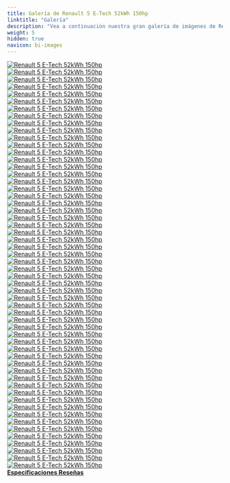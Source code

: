 ```yaml
---
title: Galería de Renault 5 E-Tech 52kWh 150hp
linktitle: "Galería"
description: "Vea a continuación nuestra gran galería de imágenes de Renault 5 E-Tech 52kWh 150hp. Haga clic en las imágenes para versiones en alta resolución."
weight: 5
hidden: true
navicon: bi-images
---
```

<!-- markdownlint-disable MD033 -->
<div class="row" id ="my-gallery">
	<div class="pswp-grid-item col-6 col-md-4">
		<a href="https://media.evkx.net/multimedia/models/renault/5/5_e-tech_52kwh_150hp/chargeport_1.jpg"
data-pswp-src="https://media.evkx.net/multimedia/models/renault/5/5_e-tech_52kwh_150hp/chargeport_1.jpg"
data-pswp-width="3000"
data-pswp-height="1687" 
target="_blank">
			<img src="https://media.evkx.net/multimedia/models/renault/5/5_e-tech_52kwh_150hp/chargeport_1_xst.jpg" alt="Renault 5 E-Tech 52kWh 150hp" class="img-fluid " />
		</a>
	</div>
	<div class="pswp-grid-item col-6 col-md-4">
		<a href="https://media.evkx.net/multimedia/models/renault/5/5_e-tech_52kwh_150hp/charging_1.jpg"
data-pswp-src="https://media.evkx.net/multimedia/models/renault/5/5_e-tech_52kwh_150hp/charging_1.jpg"
data-pswp-width="3000"
data-pswp-height="1688" 
target="_blank">
			<img src="https://media.evkx.net/multimedia/models/renault/5/5_e-tech_52kwh_150hp/charging_1_xst.jpg" alt="Renault 5 E-Tech 52kWh 150hp" class="img-fluid " />
		</a>
	</div>
	<div class="pswp-grid-item col-6 col-md-4">
		<a href="https://media.evkx.net/multimedia/models/renault/5/5_e-tech_52kwh_150hp/details_1.jpg"
data-pswp-src="https://media.evkx.net/multimedia/models/renault/5/5_e-tech_52kwh_150hp/details_1.jpg"
data-pswp-width="3000"
data-pswp-height="1687" 
target="_blank">
			<img src="https://media.evkx.net/multimedia/models/renault/5/5_e-tech_52kwh_150hp/details_1_xst.jpg" alt="Renault 5 E-Tech 52kWh 150hp" class="img-fluid " />
		</a>
	</div>
	<div class="pswp-grid-item col-6 col-md-4">
		<a href="https://media.evkx.net/multimedia/models/renault/5/5_e-tech_52kwh_150hp/details_2.jpg"
data-pswp-src="https://media.evkx.net/multimedia/models/renault/5/5_e-tech_52kwh_150hp/details_2.jpg"
data-pswp-width="3000"
data-pswp-height="1687" 
target="_blank">
			<img src="https://media.evkx.net/multimedia/models/renault/5/5_e-tech_52kwh_150hp/details_2_xst.jpg" alt="Renault 5 E-Tech 52kWh 150hp" class="img-fluid " />
		</a>
	</div>
	<div class="pswp-grid-item col-6 col-md-4">
		<a href="https://media.evkx.net/multimedia/models/renault/5/5_e-tech_52kwh_150hp/details_3.jpg"
data-pswp-src="https://media.evkx.net/multimedia/models/renault/5/5_e-tech_52kwh_150hp/details_3.jpg"
data-pswp-width="3000"
data-pswp-height="1687" 
target="_blank">
			<img src="https://media.evkx.net/multimedia/models/renault/5/5_e-tech_52kwh_150hp/details_3_xst.jpg" alt="Renault 5 E-Tech 52kWh 150hp" class="img-fluid " />
		</a>
	</div>
	<div class="pswp-grid-item col-6 col-md-4">
		<a href="https://media.evkx.net/multimedia/models/renault/5/5_e-tech_52kwh_150hp/details_4.jpg"
data-pswp-src="https://media.evkx.net/multimedia/models/renault/5/5_e-tech_52kwh_150hp/details_4.jpg"
data-pswp-width="3000"
data-pswp-height="1686" 
target="_blank">
			<img src="https://media.evkx.net/multimedia/models/renault/5/5_e-tech_52kwh_150hp/details_4_xst.jpg" alt="Renault 5 E-Tech 52kWh 150hp" class="img-fluid " />
		</a>
	</div>
	<div class="pswp-grid-item col-6 col-md-4">
		<a href="https://media.evkx.net/multimedia/models/renault/5/5_e-tech_52kwh_150hp/exterior_1.jpg"
data-pswp-src="https://media.evkx.net/multimedia/models/renault/5/5_e-tech_52kwh_150hp/exterior_1.jpg"
data-pswp-width="3000"
data-pswp-height="1687" 
target="_blank">
			<img src="https://media.evkx.net/multimedia/models/renault/5/5_e-tech_52kwh_150hp/exterior_1_xst.jpg" alt="Renault 5 E-Tech 52kWh 150hp" class="img-fluid " />
		</a>
	</div>
	<div class="pswp-grid-item col-6 col-md-4">
		<a href="https://media.evkx.net/multimedia/models/renault/5/5_e-tech_52kwh_150hp/exterior_10.jpg"
data-pswp-src="https://media.evkx.net/multimedia/models/renault/5/5_e-tech_52kwh_150hp/exterior_10.jpg"
data-pswp-width="3000"
data-pswp-height="1688" 
target="_blank">
			<img src="https://media.evkx.net/multimedia/models/renault/5/5_e-tech_52kwh_150hp/exterior_10_xst.jpg" alt="Renault 5 E-Tech 52kWh 150hp" class="img-fluid " />
		</a>
	</div>
	<div class="pswp-grid-item col-6 col-md-4">
		<a href="https://media.evkx.net/multimedia/models/renault/5/5_e-tech_52kwh_150hp/exterior_11.jpg"
data-pswp-src="https://media.evkx.net/multimedia/models/renault/5/5_e-tech_52kwh_150hp/exterior_11.jpg"
data-pswp-width="3000"
data-pswp-height="1824" 
target="_blank">
			<img src="https://media.evkx.net/multimedia/models/renault/5/5_e-tech_52kwh_150hp/exterior_11_xst.jpg" alt="Renault 5 E-Tech 52kWh 150hp" class="img-fluid " />
		</a>
	</div>
	<div class="pswp-grid-item col-6 col-md-4">
		<a href="https://media.evkx.net/multimedia/models/renault/5/5_e-tech_52kwh_150hp/exterior_12.jpg"
data-pswp-src="https://media.evkx.net/multimedia/models/renault/5/5_e-tech_52kwh_150hp/exterior_12.jpg"
data-pswp-width="3000"
data-pswp-height="2204" 
target="_blank">
			<img src="https://media.evkx.net/multimedia/models/renault/5/5_e-tech_52kwh_150hp/exterior_12_xst.jpg" alt="Renault 5 E-Tech 52kWh 150hp" class="img-fluid " />
		</a>
	</div>
	<div class="pswp-grid-item col-6 col-md-4">
		<a href="https://media.evkx.net/multimedia/models/renault/5/5_e-tech_52kwh_150hp/exterior_13.jpg"
data-pswp-src="https://media.evkx.net/multimedia/models/renault/5/5_e-tech_52kwh_150hp/exterior_13.jpg"
data-pswp-width="3000"
data-pswp-height="1687" 
target="_blank">
			<img src="https://media.evkx.net/multimedia/models/renault/5/5_e-tech_52kwh_150hp/exterior_13_xst.jpg" alt="Renault 5 E-Tech 52kWh 150hp" class="img-fluid " />
		</a>
	</div>
	<div class="pswp-grid-item col-6 col-md-4">
		<a href="https://media.evkx.net/multimedia/models/renault/5/5_e-tech_52kwh_150hp/exterior_14.jpg"
data-pswp-src="https://media.evkx.net/multimedia/models/renault/5/5_e-tech_52kwh_150hp/exterior_14.jpg"
data-pswp-width="3000"
data-pswp-height="1688" 
target="_blank">
			<img src="https://media.evkx.net/multimedia/models/renault/5/5_e-tech_52kwh_150hp/exterior_14_xst.jpg" alt="Renault 5 E-Tech 52kWh 150hp" class="img-fluid " />
		</a>
	</div>
	<div class="pswp-grid-item col-6 col-md-4">
		<a href="https://media.evkx.net/multimedia/models/renault/5/5_e-tech_52kwh_150hp/exterior_15.jpg"
data-pswp-src="https://media.evkx.net/multimedia/models/renault/5/5_e-tech_52kwh_150hp/exterior_15.jpg"
data-pswp-width="3000"
data-pswp-height="1688" 
target="_blank">
			<img src="https://media.evkx.net/multimedia/models/renault/5/5_e-tech_52kwh_150hp/exterior_15_xst.jpg" alt="Renault 5 E-Tech 52kWh 150hp" class="img-fluid " />
		</a>
	</div>
	<div class="pswp-grid-item col-6 col-md-4">
		<a href="https://media.evkx.net/multimedia/models/renault/5/5_e-tech_52kwh_150hp/exterior_16.jpg"
data-pswp-src="https://media.evkx.net/multimedia/models/renault/5/5_e-tech_52kwh_150hp/exterior_16.jpg"
data-pswp-width="3000"
data-pswp-height="2204" 
target="_blank">
			<img src="https://media.evkx.net/multimedia/models/renault/5/5_e-tech_52kwh_150hp/exterior_16_xst.jpg" alt="Renault 5 E-Tech 52kWh 150hp" class="img-fluid " />
		</a>
	</div>
	<div class="pswp-grid-item col-6 col-md-4">
		<a href="https://media.evkx.net/multimedia/models/renault/5/5_e-tech_52kwh_150hp/exterior_17.jpg"
data-pswp-src="https://media.evkx.net/multimedia/models/renault/5/5_e-tech_52kwh_150hp/exterior_17.jpg"
data-pswp-width="3000"
data-pswp-height="1687" 
target="_blank">
			<img src="https://media.evkx.net/multimedia/models/renault/5/5_e-tech_52kwh_150hp/exterior_17_xst.jpg" alt="Renault 5 E-Tech 52kWh 150hp" class="img-fluid " />
		</a>
	</div>
	<div class="pswp-grid-item col-6 col-md-4">
		<a href="https://media.evkx.net/multimedia/models/renault/5/5_e-tech_52kwh_150hp/exterior_18.jpg"
data-pswp-src="https://media.evkx.net/multimedia/models/renault/5/5_e-tech_52kwh_150hp/exterior_18.jpg"
data-pswp-width="3000"
data-pswp-height="2205" 
target="_blank">
			<img src="https://media.evkx.net/multimedia/models/renault/5/5_e-tech_52kwh_150hp/exterior_18_xst.jpg" alt="Renault 5 E-Tech 52kWh 150hp" class="img-fluid " />
		</a>
	</div>
	<div class="pswp-grid-item col-6 col-md-4">
		<a href="https://media.evkx.net/multimedia/models/renault/5/5_e-tech_52kwh_150hp/exterior_19.jpg"
data-pswp-src="https://media.evkx.net/multimedia/models/renault/5/5_e-tech_52kwh_150hp/exterior_19.jpg"
data-pswp-width="3000"
data-pswp-height="1686" 
target="_blank">
			<img src="https://media.evkx.net/multimedia/models/renault/5/5_e-tech_52kwh_150hp/exterior_19_xst.jpg" alt="Renault 5 E-Tech 52kWh 150hp" class="img-fluid " />
		</a>
	</div>
	<div class="pswp-grid-item col-6 col-md-4">
		<a href="https://media.evkx.net/multimedia/models/renault/5/5_e-tech_52kwh_150hp/exterior_2.jpg"
data-pswp-src="https://media.evkx.net/multimedia/models/renault/5/5_e-tech_52kwh_150hp/exterior_2.jpg"
data-pswp-width="3000"
data-pswp-height="1688" 
target="_blank">
			<img src="https://media.evkx.net/multimedia/models/renault/5/5_e-tech_52kwh_150hp/exterior_2_xst.jpg" alt="Renault 5 E-Tech 52kWh 150hp" class="img-fluid " />
		</a>
	</div>
	<div class="pswp-grid-item col-6 col-md-4">
		<a href="https://media.evkx.net/multimedia/models/renault/5/5_e-tech_52kwh_150hp/exterior_20.jpg"
data-pswp-src="https://media.evkx.net/multimedia/models/renault/5/5_e-tech_52kwh_150hp/exterior_20.jpg"
data-pswp-width="3000"
data-pswp-height="2204" 
target="_blank">
			<img src="https://media.evkx.net/multimedia/models/renault/5/5_e-tech_52kwh_150hp/exterior_20_xst.jpg" alt="Renault 5 E-Tech 52kWh 150hp" class="img-fluid " />
		</a>
	</div>
	<div class="pswp-grid-item col-6 col-md-4">
		<a href="https://media.evkx.net/multimedia/models/renault/5/5_e-tech_52kwh_150hp/exterior_21.jpg"
data-pswp-src="https://media.evkx.net/multimedia/models/renault/5/5_e-tech_52kwh_150hp/exterior_21.jpg"
data-pswp-width="3000"
data-pswp-height="1686" 
target="_blank">
			<img src="https://media.evkx.net/multimedia/models/renault/5/5_e-tech_52kwh_150hp/exterior_21_xst.jpg" alt="Renault 5 E-Tech 52kWh 150hp" class="img-fluid " />
		</a>
	</div>
	<div class="pswp-grid-item col-6 col-md-4">
		<a href="https://media.evkx.net/multimedia/models/renault/5/5_e-tech_52kwh_150hp/exterior_22.jpg"
data-pswp-src="https://media.evkx.net/multimedia/models/renault/5/5_e-tech_52kwh_150hp/exterior_22.jpg"
data-pswp-width="3000"
data-pswp-height="1688" 
target="_blank">
			<img src="https://media.evkx.net/multimedia/models/renault/5/5_e-tech_52kwh_150hp/exterior_22_xst.jpg" alt="Renault 5 E-Tech 52kWh 150hp" class="img-fluid " />
		</a>
	</div>
	<div class="pswp-grid-item col-6 col-md-4">
		<a href="https://media.evkx.net/multimedia/models/renault/5/5_e-tech_52kwh_150hp/exterior_23.jpg"
data-pswp-src="https://media.evkx.net/multimedia/models/renault/5/5_e-tech_52kwh_150hp/exterior_23.jpg"
data-pswp-width="3000"
data-pswp-height="2204" 
target="_blank">
			<img src="https://media.evkx.net/multimedia/models/renault/5/5_e-tech_52kwh_150hp/exterior_23_xst.jpg" alt="Renault 5 E-Tech 52kWh 150hp" class="img-fluid " />
		</a>
	</div>
	<div class="pswp-grid-item col-6 col-md-4">
		<a href="https://media.evkx.net/multimedia/models/renault/5/5_e-tech_52kwh_150hp/exterior_24.jpg"
data-pswp-src="https://media.evkx.net/multimedia/models/renault/5/5_e-tech_52kwh_150hp/exterior_24.jpg"
data-pswp-width="3000"
data-pswp-height="1687" 
target="_blank">
			<img src="https://media.evkx.net/multimedia/models/renault/5/5_e-tech_52kwh_150hp/exterior_24_xst.jpg" alt="Renault 5 E-Tech 52kWh 150hp" class="img-fluid " />
		</a>
	</div>
	<div class="pswp-grid-item col-6 col-md-4">
		<a href="https://media.evkx.net/multimedia/models/renault/5/5_e-tech_52kwh_150hp/exterior_25.jpg"
data-pswp-src="https://media.evkx.net/multimedia/models/renault/5/5_e-tech_52kwh_150hp/exterior_25.jpg"
data-pswp-width="3000"
data-pswp-height="2205" 
target="_blank">
			<img src="https://media.evkx.net/multimedia/models/renault/5/5_e-tech_52kwh_150hp/exterior_25_xst.jpg" alt="Renault 5 E-Tech 52kWh 150hp" class="img-fluid " />
		</a>
	</div>
	<div class="pswp-grid-item col-6 col-md-4">
		<a href="https://media.evkx.net/multimedia/models/renault/5/5_e-tech_52kwh_150hp/exterior_26.jpg"
data-pswp-src="https://media.evkx.net/multimedia/models/renault/5/5_e-tech_52kwh_150hp/exterior_26.jpg"
data-pswp-width="3000"
data-pswp-height="2205" 
target="_blank">
			<img src="https://media.evkx.net/multimedia/models/renault/5/5_e-tech_52kwh_150hp/exterior_26_xst.jpg" alt="Renault 5 E-Tech 52kWh 150hp" class="img-fluid " />
		</a>
	</div>
	<div class="pswp-grid-item col-6 col-md-4">
		<a href="https://media.evkx.net/multimedia/models/renault/5/5_e-tech_52kwh_150hp/exterior_27.jpg"
data-pswp-src="https://media.evkx.net/multimedia/models/renault/5/5_e-tech_52kwh_150hp/exterior_27.jpg"
data-pswp-width="3000"
data-pswp-height="1711" 
target="_blank">
			<img src="https://media.evkx.net/multimedia/models/renault/5/5_e-tech_52kwh_150hp/exterior_27_xst.jpg" alt="Renault 5 E-Tech 52kWh 150hp" class="img-fluid " />
		</a>
	</div>
	<div class="pswp-grid-item col-6 col-md-4">
		<a href="https://media.evkx.net/multimedia/models/renault/5/5_e-tech_52kwh_150hp/exterior_28.jpg"
data-pswp-src="https://media.evkx.net/multimedia/models/renault/5/5_e-tech_52kwh_150hp/exterior_28.jpg"
data-pswp-width="3000"
data-pswp-height="2204" 
target="_blank">
			<img src="https://media.evkx.net/multimedia/models/renault/5/5_e-tech_52kwh_150hp/exterior_28_xst.jpg" alt="Renault 5 E-Tech 52kWh 150hp" class="img-fluid " />
		</a>
	</div>
	<div class="pswp-grid-item col-6 col-md-4">
		<a href="https://media.evkx.net/multimedia/models/renault/5/5_e-tech_52kwh_150hp/exterior_29.jpg"
data-pswp-src="https://media.evkx.net/multimedia/models/renault/5/5_e-tech_52kwh_150hp/exterior_29.jpg"
data-pswp-width="3000"
data-pswp-height="1688" 
target="_blank">
			<img src="https://media.evkx.net/multimedia/models/renault/5/5_e-tech_52kwh_150hp/exterior_29_xst.jpg" alt="Renault 5 E-Tech 52kWh 150hp" class="img-fluid " />
		</a>
	</div>
	<div class="pswp-grid-item col-6 col-md-4">
		<a href="https://media.evkx.net/multimedia/models/renault/5/5_e-tech_52kwh_150hp/exterior_3.jpg"
data-pswp-src="https://media.evkx.net/multimedia/models/renault/5/5_e-tech_52kwh_150hp/exterior_3.jpg"
data-pswp-width="3000"
data-pswp-height="1686" 
target="_blank">
			<img src="https://media.evkx.net/multimedia/models/renault/5/5_e-tech_52kwh_150hp/exterior_3_xst.jpg" alt="Renault 5 E-Tech 52kWh 150hp" class="img-fluid " />
		</a>
	</div>
	<div class="pswp-grid-item col-6 col-md-4">
		<a href="https://media.evkx.net/multimedia/models/renault/5/5_e-tech_52kwh_150hp/exterior_30.jpg"
data-pswp-src="https://media.evkx.net/multimedia/models/renault/5/5_e-tech_52kwh_150hp/exterior_30.jpg"
data-pswp-width="3000"
data-pswp-height="1687" 
target="_blank">
			<img src="https://media.evkx.net/multimedia/models/renault/5/5_e-tech_52kwh_150hp/exterior_30_xst.jpg" alt="Renault 5 E-Tech 52kWh 150hp" class="img-fluid " />
		</a>
	</div>
	<div class="pswp-grid-item col-6 col-md-4">
		<a href="https://media.evkx.net/multimedia/models/renault/5/5_e-tech_52kwh_150hp/exterior_4.jpg"
data-pswp-src="https://media.evkx.net/multimedia/models/renault/5/5_e-tech_52kwh_150hp/exterior_4.jpg"
data-pswp-width="3000"
data-pswp-height="1687" 
target="_blank">
			<img src="https://media.evkx.net/multimedia/models/renault/5/5_e-tech_52kwh_150hp/exterior_4_xst.jpg" alt="Renault 5 E-Tech 52kWh 150hp" class="img-fluid " />
		</a>
	</div>
	<div class="pswp-grid-item col-6 col-md-4">
		<a href="https://media.evkx.net/multimedia/models/renault/5/5_e-tech_52kwh_150hp/exterior_5.jpg"
data-pswp-src="https://media.evkx.net/multimedia/models/renault/5/5_e-tech_52kwh_150hp/exterior_5.jpg"
data-pswp-width="3000"
data-pswp-height="1687" 
target="_blank">
			<img src="https://media.evkx.net/multimedia/models/renault/5/5_e-tech_52kwh_150hp/exterior_5_xst.jpg" alt="Renault 5 E-Tech 52kWh 150hp" class="img-fluid " />
		</a>
	</div>
	<div class="pswp-grid-item col-6 col-md-4">
		<a href="https://media.evkx.net/multimedia/models/renault/5/5_e-tech_52kwh_150hp/exterior_6.jpg"
data-pswp-src="https://media.evkx.net/multimedia/models/renault/5/5_e-tech_52kwh_150hp/exterior_6.jpg"
data-pswp-width="3000"
data-pswp-height="1688" 
target="_blank">
			<img src="https://media.evkx.net/multimedia/models/renault/5/5_e-tech_52kwh_150hp/exterior_6_xst.jpg" alt="Renault 5 E-Tech 52kWh 150hp" class="img-fluid " />
		</a>
	</div>
	<div class="pswp-grid-item col-6 col-md-4">
		<a href="https://media.evkx.net/multimedia/models/renault/5/5_e-tech_52kwh_150hp/exterior_7.jpg"
data-pswp-src="https://media.evkx.net/multimedia/models/renault/5/5_e-tech_52kwh_150hp/exterior_7.jpg"
data-pswp-width="3000"
data-pswp-height="1687" 
target="_blank">
			<img src="https://media.evkx.net/multimedia/models/renault/5/5_e-tech_52kwh_150hp/exterior_7_xst.jpg" alt="Renault 5 E-Tech 52kWh 150hp" class="img-fluid " />
		</a>
	</div>
	<div class="pswp-grid-item col-6 col-md-4">
		<a href="https://media.evkx.net/multimedia/models/renault/5/5_e-tech_52kwh_150hp/exterior_8.jpg"
data-pswp-src="https://media.evkx.net/multimedia/models/renault/5/5_e-tech_52kwh_150hp/exterior_8.jpg"
data-pswp-width="3000"
data-pswp-height="1688" 
target="_blank">
			<img src="https://media.evkx.net/multimedia/models/renault/5/5_e-tech_52kwh_150hp/exterior_8_xst.jpg" alt="Renault 5 E-Tech 52kWh 150hp" class="img-fluid " />
		</a>
	</div>
	<div class="pswp-grid-item col-6 col-md-4">
		<a href="https://media.evkx.net/multimedia/models/renault/5/5_e-tech_52kwh_150hp/exterior_9.jpg"
data-pswp-src="https://media.evkx.net/multimedia/models/renault/5/5_e-tech_52kwh_150hp/exterior_9.jpg"
data-pswp-width="3000"
data-pswp-height="1686" 
target="_blank">
			<img src="https://media.evkx.net/multimedia/models/renault/5/5_e-tech_52kwh_150hp/exterior_9_xst.jpg" alt="Renault 5 E-Tech 52kWh 150hp" class="img-fluid " />
		</a>
	</div>
	<div class="pswp-grid-item col-6 col-md-4">
		<a href="https://media.evkx.net/multimedia/models/renault/5/5_e-tech_52kwh_150hp/frontseats_1.jpg"
data-pswp-src="https://media.evkx.net/multimedia/models/renault/5/5_e-tech_52kwh_150hp/frontseats_1.jpg"
data-pswp-width="3000"
data-pswp-height="1687" 
target="_blank">
			<img src="https://media.evkx.net/multimedia/models/renault/5/5_e-tech_52kwh_150hp/frontseats_1_xst.jpg" alt="Renault 5 E-Tech 52kWh 150hp" class="img-fluid " />
		</a>
	</div>
	<div class="pswp-grid-item col-6 col-md-4">
		<a href="https://media.evkx.net/multimedia/models/renault/5/5_e-tech_52kwh_150hp/frontseats_2.jpg"
data-pswp-src="https://media.evkx.net/multimedia/models/renault/5/5_e-tech_52kwh_150hp/frontseats_2.jpg"
data-pswp-width="3000"
data-pswp-height="1687" 
target="_blank">
			<img src="https://media.evkx.net/multimedia/models/renault/5/5_e-tech_52kwh_150hp/frontseats_2_xst.jpg" alt="Renault 5 E-Tech 52kWh 150hp" class="img-fluid " />
		</a>
	</div>
	<div class="pswp-grid-item col-6 col-md-4">
		<a href="https://media.evkx.net/multimedia/models/renault/5/5_e-tech_52kwh_150hp/headlights_1.jpg"
data-pswp-src="https://media.evkx.net/multimedia/models/renault/5/5_e-tech_52kwh_150hp/headlights_1.jpg"
data-pswp-width="3000"
data-pswp-height="1687" 
target="_blank">
			<img src="https://media.evkx.net/multimedia/models/renault/5/5_e-tech_52kwh_150hp/headlights_1_xst.jpg" alt="Renault 5 E-Tech 52kWh 150hp" class="img-fluid " />
		</a>
	</div>
	<div class="pswp-grid-item col-6 col-md-4">
		<a href="https://media.evkx.net/multimedia/models/renault/5/5_e-tech_52kwh_150hp/headlights_2.jpg"
data-pswp-src="https://media.evkx.net/multimedia/models/renault/5/5_e-tech_52kwh_150hp/headlights_2.jpg"
data-pswp-width="3000"
data-pswp-height="1687" 
target="_blank">
			<img src="https://media.evkx.net/multimedia/models/renault/5/5_e-tech_52kwh_150hp/headlights_2_xst.jpg" alt="Renault 5 E-Tech 52kWh 150hp" class="img-fluid " />
		</a>
	</div>
	<div class="pswp-grid-item col-6 col-md-4">
		<a href="https://media.evkx.net/multimedia/models/renault/5/5_e-tech_52kwh_150hp/headlights_3.jpg"
data-pswp-src="https://media.evkx.net/multimedia/models/renault/5/5_e-tech_52kwh_150hp/headlights_3.jpg"
data-pswp-width="3000"
data-pswp-height="1688" 
target="_blank">
			<img src="https://media.evkx.net/multimedia/models/renault/5/5_e-tech_52kwh_150hp/headlights_3_xst.jpg" alt="Renault 5 E-Tech 52kWh 150hp" class="img-fluid " />
		</a>
	</div>
	<div class="pswp-grid-item col-6 col-md-4">
		<a href="https://media.evkx.net/multimedia/models/renault/5/5_e-tech_52kwh_150hp/interior_1.jpg"
data-pswp-src="https://media.evkx.net/multimedia/models/renault/5/5_e-tech_52kwh_150hp/interior_1.jpg"
data-pswp-width="3000"
data-pswp-height="2000" 
target="_blank">
			<img src="https://media.evkx.net/multimedia/models/renault/5/5_e-tech_52kwh_150hp/interior_1_xst.jpg" alt="Renault 5 E-Tech 52kWh 150hp" class="img-fluid " />
		</a>
	</div>
	<div class="pswp-grid-item col-6 col-md-4">
		<a href="https://media.evkx.net/multimedia/models/renault/5/5_e-tech_52kwh_150hp/interior_2.jpg"
data-pswp-src="https://media.evkx.net/multimedia/models/renault/5/5_e-tech_52kwh_150hp/interior_2.jpg"
data-pswp-width="3000"
data-pswp-height="1687" 
target="_blank">
			<img src="https://media.evkx.net/multimedia/models/renault/5/5_e-tech_52kwh_150hp/interior_2_xst.jpg" alt="Renault 5 E-Tech 52kWh 150hp" class="img-fluid " />
		</a>
	</div>
	<div class="pswp-grid-item col-6 col-md-4">
		<a href="https://media.evkx.net/multimedia/models/renault/5/5_e-tech_52kwh_150hp/interior_3.jpg"
data-pswp-src="https://media.evkx.net/multimedia/models/renault/5/5_e-tech_52kwh_150hp/interior_3.jpg"
data-pswp-width="3000"
data-pswp-height="1687" 
target="_blank">
			<img src="https://media.evkx.net/multimedia/models/renault/5/5_e-tech_52kwh_150hp/interior_3_xst.jpg" alt="Renault 5 E-Tech 52kWh 150hp" class="img-fluid " />
		</a>
	</div>
	<div class="pswp-grid-item col-6 col-md-4">
		<a href="https://media.evkx.net/multimedia/models/renault/5/5_e-tech_52kwh_150hp/main_1.jpg"
data-pswp-src="https://media.evkx.net/multimedia/models/renault/5/5_e-tech_52kwh_150hp/main_1.jpg"
data-pswp-width="3000"
data-pswp-height="1688" 
target="_blank">
			<img src="https://media.evkx.net/multimedia/models/renault/5/5_e-tech_52kwh_150hp/main_1_xst.jpg" alt="Renault 5 E-Tech 52kWh 150hp" class="img-fluid " />
		</a>
	</div>
	<div class="pswp-grid-item col-6 col-md-4">
		<a href="https://media.evkx.net/multimedia/models/renault/5/5_e-tech_52kwh_150hp/platform_1.jpg"
data-pswp-src="https://media.evkx.net/multimedia/models/renault/5/5_e-tech_52kwh_150hp/platform_1.jpg"
data-pswp-width="3000"
data-pswp-height="1687" 
target="_blank">
			<img src="https://media.evkx.net/multimedia/models/renault/5/5_e-tech_52kwh_150hp/platform_1_xst.jpg" alt="Renault 5 E-Tech 52kWh 150hp" class="img-fluid " />
		</a>
	</div>
	<div class="pswp-grid-item col-6 col-md-4">
		<a href="https://media.evkx.net/multimedia/models/renault/5/5_e-tech_52kwh_150hp/rearlights_1.jpg"
data-pswp-src="https://media.evkx.net/multimedia/models/renault/5/5_e-tech_52kwh_150hp/rearlights_1.jpg"
data-pswp-width="3000"
data-pswp-height="1687" 
target="_blank">
			<img src="https://media.evkx.net/multimedia/models/renault/5/5_e-tech_52kwh_150hp/rearlights_1_xst.jpg" alt="Renault 5 E-Tech 52kWh 150hp" class="img-fluid " />
		</a>
	</div>
	<div class="pswp-grid-item col-6 col-md-4">
		<a href="https://media.evkx.net/multimedia/models/renault/5/5_e-tech_52kwh_150hp/roof_1.jpg"
data-pswp-src="https://media.evkx.net/multimedia/models/renault/5/5_e-tech_52kwh_150hp/roof_1.jpg"
data-pswp-width="3000"
data-pswp-height="1687" 
target="_blank">
			<img src="https://media.evkx.net/multimedia/models/renault/5/5_e-tech_52kwh_150hp/roof_1_xst.jpg" alt="Renault 5 E-Tech 52kWh 150hp" class="img-fluid " />
		</a>
	</div>
	<div class="pswp-grid-item col-6 col-md-4">
		<a href="https://media.evkx.net/multimedia/models/renault/5/5_e-tech_52kwh_150hp/seats_1.jpg"
data-pswp-src="https://media.evkx.net/multimedia/models/renault/5/5_e-tech_52kwh_150hp/seats_1.jpg"
data-pswp-width="3000"
data-pswp-height="1687" 
target="_blank">
			<img src="https://media.evkx.net/multimedia/models/renault/5/5_e-tech_52kwh_150hp/seats_1_xst.jpg" alt="Renault 5 E-Tech 52kWh 150hp" class="img-fluid " />
		</a>
	</div>
	<div class="pswp-grid-item col-6 col-md-4">
		<a href="https://media.evkx.net/multimedia/models/renault/5/5_e-tech_52kwh_150hp/seats_2.jpg"
data-pswp-src="https://media.evkx.net/multimedia/models/renault/5/5_e-tech_52kwh_150hp/seats_2.jpg"
data-pswp-width="3000"
data-pswp-height="1687" 
target="_blank">
			<img src="https://media.evkx.net/multimedia/models/renault/5/5_e-tech_52kwh_150hp/seats_2_xst.jpg" alt="Renault 5 E-Tech 52kWh 150hp" class="img-fluid " />
		</a>
	</div>
	<div class="pswp-grid-item col-6 col-md-4">
		<a href="https://media.evkx.net/multimedia/models/renault/5/5_e-tech_52kwh_150hp/stalks_1.jpg"
data-pswp-src="https://media.evkx.net/multimedia/models/renault/5/5_e-tech_52kwh_150hp/stalks_1.jpg"
data-pswp-width="3000"
data-pswp-height="1687" 
target="_blank">
			<img src="https://media.evkx.net/multimedia/models/renault/5/5_e-tech_52kwh_150hp/stalks_1_xst.jpg" alt="Renault 5 E-Tech 52kWh 150hp" class="img-fluid " />
		</a>
	</div>
	<div class="pswp-grid-item col-6 col-md-4">
		<a href="https://media.evkx.net/multimedia/models/renault/5/5_e-tech_52kwh_150hp/stalks_2.jpg"
data-pswp-src="https://media.evkx.net/multimedia/models/renault/5/5_e-tech_52kwh_150hp/stalks_2.jpg"
data-pswp-width="3000"
data-pswp-height="1687" 
target="_blank">
			<img src="https://media.evkx.net/multimedia/models/renault/5/5_e-tech_52kwh_150hp/stalks_2_xst.jpg" alt="Renault 5 E-Tech 52kWh 150hp" class="img-fluid " />
		</a>
	</div>
	<div class="pswp-grid-item col-6 col-md-4">
		<a href="https://media.evkx.net/multimedia/models/renault/5/5_e-tech_52kwh_150hp/stalks_3.jpg"
data-pswp-src="https://media.evkx.net/multimedia/models/renault/5/5_e-tech_52kwh_150hp/stalks_3.jpg"
data-pswp-width="3000"
data-pswp-height="1687" 
target="_blank">
			<img src="https://media.evkx.net/multimedia/models/renault/5/5_e-tech_52kwh_150hp/stalks_3_xst.jpg" alt="Renault 5 E-Tech 52kWh 150hp" class="img-fluid " />
		</a>
	</div>
	<div class="pswp-grid-item col-6 col-md-4">
		<a href="https://media.evkx.net/multimedia/models/renault/5/5_e-tech_52kwh_150hp/stralks_4.jpg"
data-pswp-src="https://media.evkx.net/multimedia/models/renault/5/5_e-tech_52kwh_150hp/stralks_4.jpg"
data-pswp-width="3000"
data-pswp-height="1687" 
target="_blank">
			<img src="https://media.evkx.net/multimedia/models/renault/5/5_e-tech_52kwh_150hp/stralks_4_xst.jpg" alt="Renault 5 E-Tech 52kWh 150hp" class="img-fluid " />
		</a>
	</div>
	<div class="pswp-grid-item col-6 col-md-4">
		<a href="https://media.evkx.net/multimedia/models/renault/5/5_e-tech_52kwh_150hp/wheels_1.jpg"
data-pswp-src="https://media.evkx.net/multimedia/models/renault/5/5_e-tech_52kwh_150hp/wheels_1.jpg"
data-pswp-width="3000"
data-pswp-height="1687" 
target="_blank">
			<img src="https://media.evkx.net/multimedia/models/renault/5/5_e-tech_52kwh_150hp/wheels_1_xst.jpg" alt="Renault 5 E-Tech 52kWh 150hp" class="img-fluid " />
		</a>
	</div>
	<div class="pswp-grid-item col-6 col-md-4">
		<a href="https://media.evkx.net/multimedia/models/renault/5/5_e-tech_52kwh_150hp/wheels_2.jpg"
data-pswp-src="https://media.evkx.net/multimedia/models/renault/5/5_e-tech_52kwh_150hp/wheels_2.jpg"
data-pswp-width="3000"
data-pswp-height="1687" 
target="_blank">
			<img src="https://media.evkx.net/multimedia/models/renault/5/5_e-tech_52kwh_150hp/wheels_2_xst.jpg" alt="Renault 5 E-Tech 52kWh 150hp" class="img-fluid " />
		</a>
	</div>
</div>
<script type="module">
  import PhotoSwipeLightbox from '/js/photoswipe-lightbox.esm.js';
    const lightbox = new PhotoSwipeLightbox({
       gallery: '#my-gallery',
        children: 'a',
        pswpModule: () => import('/js/photoswipe.esm.js')
    });
lightbox.init();
</script>
<div class="mt-3 mb-3">
<a href="../specifications/" class="text-decoration-none text-black">
<strong><i class="bi-arrow-left"></i> Especificaciones </strong>
</a>
<a href="../reviews/" class="text-decoration-none text-black float-end">
<strong>Reseñas <i class="bi-arrow-right"></i></strong>
</a>
</div>
